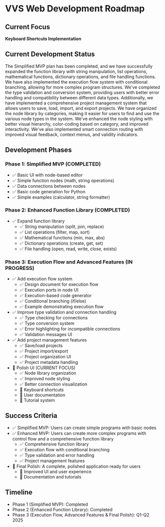 # VVS Web Development Roadmap

## Current Focus
**Keyboard Shortcuts Implementation**

## Current Development Status
The Simplified MVP plan has been completed, and we have successfully expanded the function library with string manipulation, list operations, mathematical functions, dictionary operations, and file handling functions. We have also implemented the execution flow system with conditional branching, allowing for more complex program structures. We've completed the type validation and conversion system, providing users with better error handling and compatibility between different data types. Additionally, we have implemented a comprehensive project management system that allows users to save, load, import, and export projects. We have organized the node library by categories, making it easier for users to find and use the various node types in the system. We've enhanced the node styling with better visual hierarchy, color-coding based on category, and improved interactivity. We've also implemented smart connection routing with improved visual feedback, context menus, and validity indicators.

## Development Phases

### Phase 1: Simplified MVP (COMPLETED)
- ✅ Basic UI with node-based editor
- ✅ Simple function nodes (math, string operations)
- ✅ Data connections between nodes
- ✅ Basic code generation for Python
- ✅ Simple examples (calculator, string formatter)

### Phase 2: Enhanced Function Library (COMPLETED)
- ✅ Expand function library
  - ✅ String manipulation (split, join, replace)
  - ✅ List operations (filter, map, sort)
  - ✅ Mathematical functions (min, max, abs)
  - ✅ Dictionary operations (create, get, set)
  - ✅ File handling (open, read, write, close, exists)

### Phase 3: Execution Flow and Advanced Features (IN PROGRESS)
- ✅ Add execution flow system
  - ✅ Design document for execution flow
  - ✅ Execution ports in node UI
  - ✅ Execution-based code generator
  - ✅ Conditional branching (if/else)
  - ✅ Example demonstrating execution flow
- ✅ Improve type validation and connection handling
  - ✅ Type checking for connections
  - ✅ Type conversion system
  - ✅ Error highlighting for incompatible connections
  - ✅ Validation messages UI
- ✅ Add project management features
  - ✅ Save/load projects
  - ✅ Project import/export
  - ✅ Project organization UI
  - ✅ Project metadata handling
- 🔄 Polish UI (CURRENT FOCUS)
  - ✅ Node library organization
  - ✅ Improved node styling
  - ✅ Better connection visualization
  - 🔄 Keyboard shortcuts
  - 📅 User documentation
  - 📅 Tutorial system

## Success Criteria
- ✅ Simplified MVP: Users can create simple programs with basic nodes
- ✅ Enhanced MVP: Users can create more complex programs with control flow and a comprehensive function library
  - ✅ Comprehensive function library
  - ✅ Execution flow with conditional branching
  - ✅ Type validation and error handling
  - ✅ Project management features
- 🔄 Final Polish: A complete, polished application ready for users
  - 🔄 Improved UI and user experience
  - 📅 Documentation and tutorials

## Timeline
- Phase 1 (Simplified MVP): Completed
- Phase 2 (Enhanced Function Library): Completed
- Phase 3 (Execution Flow, Advanced Features & Final Polish): Q1-Q2 2025 